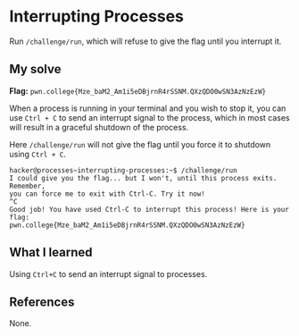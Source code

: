 # Interrupting Processes
Run `/challenge/run`, which will refuse to give the flag until you interrupt it.

## My solve
**Flag:** `pwn.college{Mze_baM2_Am1i5eDBjrnR4rSSNM.QXzQDO0wSN3AzNzEzW}`

When a process is running in your terminal and you wish to stop it, you can use `Ctrl + C` to send an interrupt signal to the process, which in most cases will result in a graceful shutdown of the process.

Here `/challenge/run` will not give the flag until you force it to shutdown using `Ctrl + C`.

```
hacker@processes~interrupting-processes:~$ /challenge/run 
I could give you the flag... but I won't, until this process exits. Remember, 
you can force me to exit with Ctrl-C. Try it now!
^C
Good job! You have used Ctrl-C to interrupt this process! Here is your flag:
pwn.college{Mze_baM2_Am1i5eDBjrnR4rSSNM.QXzQDO0wSN3AzNzEzW}
```

## What I learned
Using `Ctrl+C` to send an interrupt signal to processes.

## References 
None.